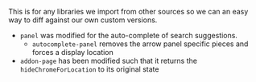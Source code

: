 This is for any libraries we import from other sources so we can an easy way to diff against our own custom versions.

 * `panel` was modified for the auto-complete of search suggestions.
   * `autocomplete-panel` removes the arrow panel specific pieces and forces a display location
 * `addon-page` has been modified such that it returns the `hideChromeForLocation` to its original state

